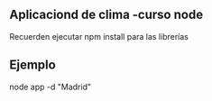 ## Aplicaciond de clima -curso node

Recuerden ejecutar npm install para las librerías


## Ejemplo

node app -d "Madrid"